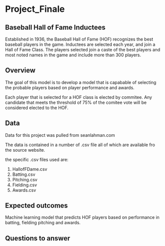 # Project_Finale

## Baseball Hall of Fame Inductees
Established in 1936, the Baseball Hall of Fame (HOF) recognizes the best baseball players in the game. Inductees are selected each year, and join a Hall of Fame Class. The players selected join a caste of the best players and most noted names in the game and include more than 300 players.

## Overview
The goal of this model is to develop a model that is capabable of selecting the probable players based on player performance and awards. 

Each player that is selected for a HOF class is elected by commitee. Any candidate that meets the threshold of 75% of the comitee vote will be considered elected to the HOF.



## Data
Data for this project was pulled from seanlahman.com

The data is contained in a number of .csv file all of which are available fro the source website.

the specific .csv files used are:
1) HallofFDame.csv
2) Batting.csv
3) Pitching.csv
4) Fielding.csv
5) Awards.csv

## Expected outcomes
Machine learning model that predicts HOF players based on performance in batting, fielding pitching and awards.

## Questions to answer



